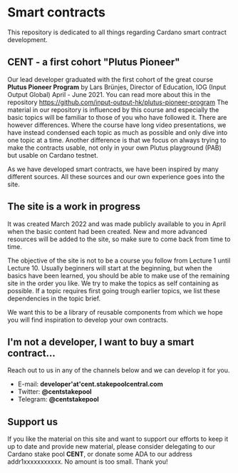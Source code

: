 # Smart contracts

This repository is dedicated to all things regarding Cardano smart contract development.

## CENT - a first cohort "Plutus Pioneer"
Our lead developer graduated with the first cohort of the great course **Plutus Pioneer Program** by Lars Brünjes, Director of Education, IOG (Input Output Global) April - June 2021. You can read more about this in the repository https://github.com/input-output-hk/plutus-pioneer-program
The material in our repository is influenced by this course and especially the basic topics will be familiar to those of you who have followed it. There are however differences. Where the course have long video presentations, we have instead condensed each topic as much as possible and only dive into one topic at a time. Another difference is that we focus on always trying to make the contracts usable, not only in your own Plutus playground (PAB) but usable on Cardano testnet. 

As we have developed smart contracts, we have been inspired by many different sources. All these sources and our own experience goes into the site.

## The site is a work in progress
It was created March 2022 and was made publicly available to you in April when the basic content had been created. New and more advanced resources will be added to the site, so make sure to come back from time to time.

The objective of the site is not to be a course you follow from Lecture 1 until Lecture 10. Usually beginners will start at the beginning, but when the basics have been learned, you should be able to make use of the remaining site in the order you like. We try to make the topics as self containing as possible. If a topic requires first going trough earlier topics, we list these dependencies in the topic brief.

We want this to be a library of reusable components from which we hope you will find inspiration to develop your own contracts. 

## I'm not a developer, I want to buy a smart contract...
Reach out to us in any of the channels below and we can develop it for you.
- E-mail: **developer'at'cent.stakepoolcentral.com** 
- Twitter: **@centstakepool**
- Telegram: **@centstakepool** 

## Support us
If you like the material on this site and want to support our efforts to keep it up to date and provide new material, please consider delegating to our Cardano stake pool **CENT**, or donate some ADA to our address addr1xxxxxxxxxxx. No amount is too small. Thank you!
